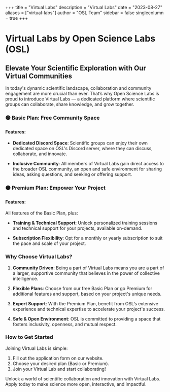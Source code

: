 +++
title = "Virtual Labs"
description = "Virtual Labs"
date = "2023-08-27"
aliases = ["virtual-labs"]
author = "OSL Team"
sidebar = false
singlecolumn = true
+++

# Virtual Labs by Open Science Labs (OSL)

## Elevate Your Scientific Exploration with Our Virtual Communities

In today's dynamic scientific landscape, collaboration and community engagement
are more crucial than ever. That’s why Open Science Labs is proud to introduce
Virtual Labs — a dedicated platform where scientific groups can collaborate, share
knowledge, and grow together.

### 🟢 **Basic Plan: Free Community Space**

#### Features:

- **Dedicated Discord Space**: Scientific groups can enjoy their own dedicated
  space on OSL's Discord server, where they can discuss, collaborate, and
  innovate.

- **Inclusive Community**: All members of Virtual Labs gain direct access to the
  broader OSL community, an open and safe environment for sharing ideas, asking
  questions, and seeking or offering support.

### 🟠 **Premium Plan: Empower Your Project**

#### Features:

All features of the Basic Plan, plus:

- **Training & Technical Support**: Unlock personalized training sessions and
  technical support for your projects, available on-demand.

- **Subscription Flexibility**: Opt for a monthly or yearly subscription to suit
  the pace and scale of your project.

### Why Choose Virtual Labs?

1. **Community Driven**: Being a part of Virtual Labs means you are a part of a
   larger, supportive community that believes in the power of collective
   intelligence.

2. **Flexible Plans**: Choose from our free Basic Plan or go Premium for
   additional features and support, based on your project's unique needs.

3. **Expert Support**: With the Premium Plan, benefit from OSL’s extensive
   experience and technical expertise to accelerate your project's success.

4. **Safe & Open Environment**: OSL is committed to providing a space that
   fosters inclusivity, openness, and mutual respect.

### How to Get Started

Joining Virtual Labs is simple:

1. Fill out the application form on our website.
2. Choose your desired plan (Basic or Premium).
3. Join your Virtual Lab and start collaborating!

Unlock a world of scientific collaboration and innovation with Virtual Labs.
Apply today to make science more open, interactive, and impactful.
